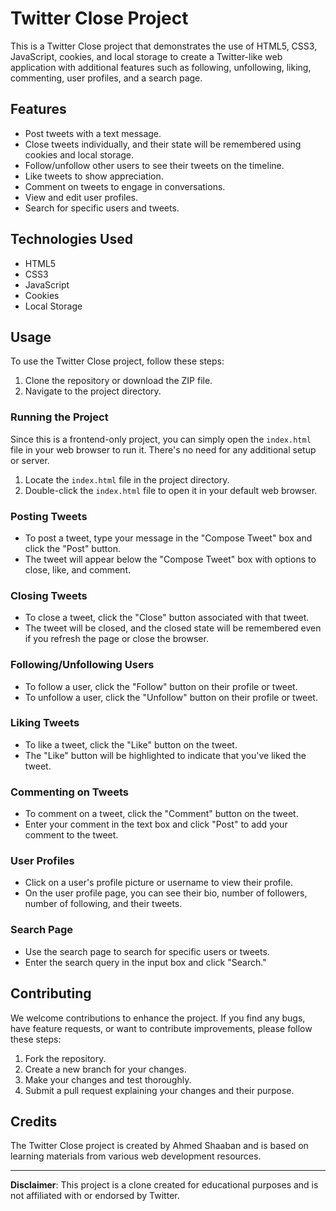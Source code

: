 # Twitter Close Project

This is a Twitter Close project that demonstrates the use of HTML5, CSS3, JavaScript, cookies, and local storage to create a Twitter-like web application with additional features such as following, unfollowing, liking, commenting, user profiles, and a search page.

## Features

- Post tweets with a text message.
- Close tweets individually, and their state will be remembered using cookies and local storage.
- Follow/unfollow other users to see their tweets on the timeline.
- Like tweets to show appreciation.
- Comment on tweets to engage in conversations.
- View and edit user profiles.
- Search for specific users and tweets.

## Technologies Used

- HTML5
- CSS3
- JavaScript
- Cookies
- Local Storage

## Usage

To use the Twitter Close project, follow these steps:

1. Clone the repository or download the ZIP file.
2. Navigate to the project directory.

### Running the Project

Since this is a frontend-only project, you can simply open the `index.html` file in your web browser to run it. There's no need for any additional setup or server.

1. Locate the `index.html` file in the project directory.
2. Double-click the `index.html` file to open it in your default web browser.

### Posting Tweets

- To post a tweet, type your message in the "Compose Tweet" box and click the "Post" button.
- The tweet will appear below the "Compose Tweet" box with options to close, like, and comment.

### Closing Tweets

- To close a tweet, click the "Close" button associated with that tweet.
- The tweet will be closed, and the closed state will be remembered even if you refresh the page or close the browser.

### Following/Unfollowing Users

- To follow a user, click the "Follow" button on their profile or tweet.
- To unfollow a user, click the "Unfollow" button on their profile or tweet.

### Liking Tweets

- To like a tweet, click the "Like" button on the tweet.
- The "Like" button will be highlighted to indicate that you've liked the tweet.

### Commenting on Tweets

- To comment on a tweet, click the "Comment" button on the tweet.
- Enter your comment in the text box and click "Post" to add your comment to the tweet.

### User Profiles

- Click on a user's profile picture or username to view their profile.
- On the user profile page, you can see their bio, number of followers, number of following, and their tweets.

### Search Page

- Use the search page to search for specific users or tweets.
- Enter the search query in the input box and click "Search."

## Contributing

We welcome contributions to enhance the project. If you find any bugs, have feature requests, or want to contribute improvements, please follow these steps:

1. Fork the repository.
2. Create a new branch for your changes.
3. Make your changes and test thoroughly.
4. Submit a pull request explaining your changes and their purpose.

## Credits

The Twitter Close project is created by Ahmed Shaaban and is based on learning materials from various web development resources.

---

**Disclaimer**: This project is a clone created for educational purposes and is not affiliated with or endorsed by Twitter.

